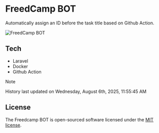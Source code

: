# FreedCamp BOT

Automatically assign an ID before the task title based on Github Action.

![FreedCamp BOT](https://repository-images.githubusercontent.com/737932867/7d34798b-2680-471c-b089-a78a718d3d6a)

## Tech

- Laravel
- Docker
- Github Action

> [!NOTE]  
> History last updated on Wednesday, August 6th, 2025, 11:55:45 AM

## License

The Freedcamp BOT is open-sourced software licensed under the [MIT license](https://opensource.org/licenses/MIT).
